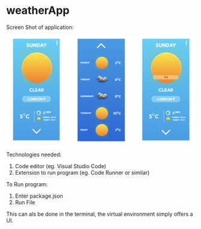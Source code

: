 ﻿# weatherApp

Screen Shot of application:

![AppImage](AppImage.png)

Technologies needed:
1) Code editor (eg. Visual Studio Code)
2) Extension to run program (eg. Code Runner or similar)

To Run program:
1) Enter package.json
2) Run File

This can als be done in the terminal, the virtual environment simply offers a UI.
